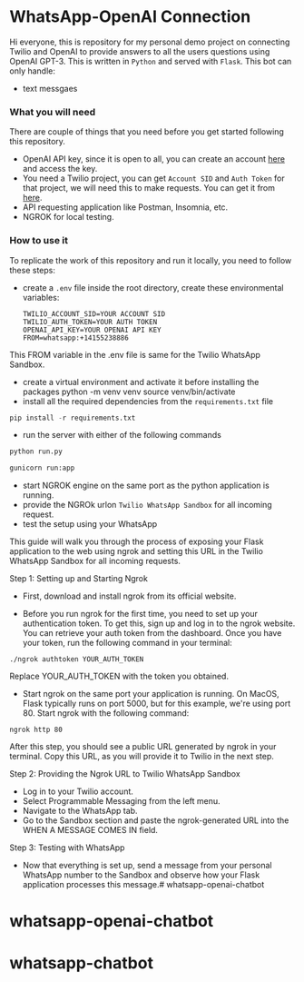 
# WhatsApp-OpenAI Connection
Hi everyone, this is repository for my personal demo project on connecting Twilio and OpenAI to provide answers to all the users questions using OpenAI GPT-3. This is written in `Python` and served with `Flask`. This bot can only handle:
* text messgaes

### What you will need
There are couple of things that you need before you get started following this repository.
* OpenAI API key, since it is open to all, you can create an account [here](https://openai.com/) and access the key.
* You need a Twilio project, you can get `Account SID` and `Auth Token` for that project, we will need this to make requests. You can get it from [here](https://console.twilio.com/).
* API requesting application like Postman, Insomnia, etc.
* NGROK for local testing.

### How to use it
To replicate the work of this repository and run it locally, you need to follow these steps:
* create a `.env` file inside the root directory, create these environmental variables:
    ```
    TWILIO_ACCOUNT_SID=YOUR ACCOUNT SID
    TWILIO_AUTH_TOKEN=YOUR AUTH TOKEN
    OPENAI_API_KEY=YOUR OPENAI API KEY
    FROM=whatsapp:+14155238886
    ```
This FROM variable in the .env file is same for the Twilio WhatsApp Sandbox.

* create a virtual environment and activate it before installing the packages
python -m venv venv
source venv/bin/activate
* install all the required dependencies from the `requirements.txt` file
```python
pip install -r requirements.txt
```
* run the server with either of the following commands
```python
python run.py
```
```python
gunicorn run:app
```
* start NGROK engine on the same port as the python application is running.
* provide the NGROk urlon `Twilio WhatsApp Sandbox` for all incoming request.
* test the setup using your WhatsApp

This guide will walk you through the process of exposing your Flask application to the web using ngrok and setting this URL in the Twilio WhatsApp Sandbox for all incoming requests.

Step 1: Setting up and Starting Ngrok
* First, download and install ngrok from its official website.

* Before you run ngrok for the first time, you need to set up your authentication token. To get this, sign up and log in to the ngrok website. You can retrieve your auth token from the dashboard. Once you have your token, run the following command in your terminal:

```
./ngrok authtoken YOUR_AUTH_TOKEN
```
Replace YOUR_AUTH_TOKEN with the token you obtained.

* Start ngrok on the same port your application is running. On MacOS, Flask typically runs on port 5000, but for this example, we're using port 80. Start ngrok with the following command:
```
ngrok http 80
```
After this step, you should see a public URL generated by ngrok in your terminal. Copy this URL, as you will provide it to Twilio in the next step.

Step 2: Providing the Ngrok URL to Twilio WhatsApp Sandbox
* Log in to your Twilio account.
* Select Programmable Messaging from the left menu.
* Navigate to the WhatsApp tab.
* Go to the Sandbox section and paste the ngrok-generated URL into the WHEN A MESSAGE COMES IN field.

Step 3: Testing with WhatsApp
* Now that everything is set up, send a message from your personal WhatsApp number to the Sandbox and observe how your Flask application processes this message.# whatsapp-openai-chatbot
# whatsapp-openai-chatbot
# whatsapp-chatbot
